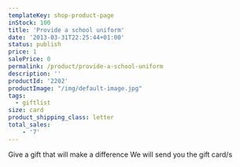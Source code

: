 ```yaml
---
templateKey: shop-product-page
inStock: 100
title: 'Provide a school uniform'
date: '2013-03-31T22:25:44+01:00'
status: publish
price: 1
salePrice: 0
permalink: /product/provide-a-school-uniform
description: ''
productId: '2202'
productImage: "/img/default-image.jpg"
tags:
  - giftlist
size: card
product_shipping_class: letter
total_sales:
    - '7'
---
```

Give a gift that will make a difference We will send you the gift card/s